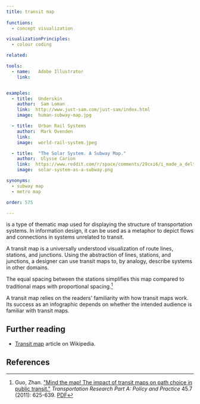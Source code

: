 ```yaml
---
title: transit map
  
functions:
  - concept visualization

visualizationPrinciples:
  - colour coding

related:

tools:
  - name:   Adobe Illustrator
    link:   


examples:
  - title:  Underskin
    author:  Sam Loman
    link:  http://www.just-sam.com/just-sam/index.html
    image:  human-subway-map.jpg

  - title:  Urban Rail Systems
    author:  Mark Ovenden
    link:  
    image:  world-rail-system.jpeg

  - title:  "The Solar System. A Subway Map."
    author:  Ulysse Carion
    link:  https://www.reddit.com/r/space/comments/29cxi6/i_made_a_deltav_subway_map_of_the_solar_system/
    image:  solar-system-as-a-subway.png

synonyms: 
  - subway map
  - metro map

order: 575

---
```

is a type of thematic map used for displaying the structure of transportation systems. In information design, it can be used as a metaphor to depict flows and connections in systems unrelated to transit.

<!--more-->
A transit map is a universally understood visualization of route lines, stations, and junctions. Using the abstraction of lines, stations, and junctions, a designer can use transit maps to, by analogy, describe systems in other domains. 

The equal spacing between the stations simplifies this map compared to traditional maps with proportional spacing.[^guo]


A transit map relies on the readers' familiarity with how transit maps work. Its success as an infographic depends on whether the intended audience is familiar with transit maps.

## Further reading
- [Transit map](https://en.wikipedia.org/wiki/Transit_map) article on Wikipedia.

## References
[^guo]: Guo, Zhan. ["Mind the map! The impact of transit maps on path choice in public transit."](https://www.researchgate.net/publication/268003042_Mind_the_Map_The_Impact_of_Transit_Maps_on_Travel_Decisions_in_Public_Transit) *Transportation Research Part A: Policy and Practice* 45.7 (2011): 625-639. [PDF](https://www.researchgate.net/profile/Zhan_Guo/publication/268003042_Mind_the_Map_The_Impact_of_Transit_Maps_on_Travel_Decisions_in_Public_Transit/links/57f3b77a08ae886b897dc404/Mind-the-Map-The-Impact-of-Transit-Maps-on-Travel-Decisions-in-Public-Transit.pdf)

